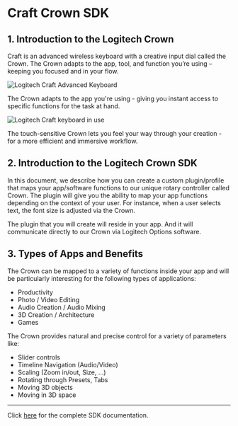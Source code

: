 # Craft Crown SDK

## 1. Introduction to the Logitech Crown

Craft is an advanced wireless keyboard with a creative input dial called the Crown. The Crown adapts to the app, tool, and function you’re using – keeping you focused and in your flow.

![Logitech Craft Advanced Keyboard](documentation/assets/craft.png)

The Crown adapts to the app you're using - giving you instant access to specific functions for the task at hand.

![Logitech Craft keyboard in use](documentation/assets/craft.jpg)

The touch-sensitive Crown lets you feel your way through your creation - for a more efficient and immersive workflow.

## 2. Introduction to the Logitech Crown SDK

In this document, we describe how you can create a custom plugin/profile that maps your app/software functions to our unique rotary controller called Crown. The plugin will give you the ability to map your app functions depending on the context of your user. For instance, when a user selects text, the font size is adjusted via the Crown.

The plugin that you will create will reside in your app. And it will communicate directly to our Crown via Logitech Options software.

## 3. Types of Apps and Benefits

The Crown can be mapped to a variety of functions inside your app and will be particularly interesting for the following types of applications:

- Productivity
- Photo / Video Editing
- Audio Creation / Audio Mixing
- 3D Creation / Architecture
- Games


The Crown provides natural and precise control for a variety of parameters like:

- Slider controls
- Timeline Navigation (Audio/Video)
- Scaling (Zoom in/out, Size, ...)
- Rotating through Presets, Tabs
- Moving 3D objects
- Moving in 3D space

---

Click [here](documentation/Craft_Crown_SDK.md) for the complete SDK documentation.
